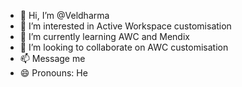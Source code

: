 - 👋 Hi, I’m @Veldharma
- 👀 I’m interested in Active Workspace customisation 
- 🌱 I’m currently learning AWC and Mendix
- 💞️ I’m looking to collaborate on AWC customisation
- 📫 Message me
- 😄 Pronouns: He

<!---
Veldharma/Veldharma is a ✨ special ✨ repository because its `README.md` (this file) appears on your GitHub profile.
You can click the Preview link to take a look at your changes.
--->
